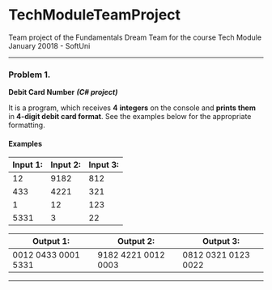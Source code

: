 # TechModuleTeamProject
Team project of the Fundamentals Dream Team for the course Tech Module January 20018 - SoftUni


---
### Problem 1.                 
**Debit Card Number**
***(C# project)***

It is a program, which receives **4** **integers** on the
console and **prints them** in **4-digit debit card format**. See the
examples below for the appropriate formatting.

#### Examples

|**Input 1:**|**Input 2:**|**Input 3:**|
|---|---|---|
12|9182|812
433|4221|321
1|12|123
5331|3|22

|**Output 1:**|**Output 2:**|**Output 3:**|
|---|---|---|
0012 0433 0001 5331|9182 4221 0012 0003|0812 0321 0123 0022|
	
----